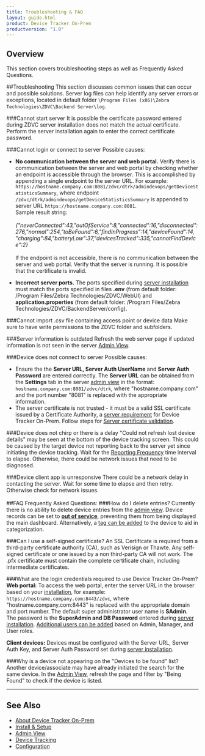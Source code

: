 ```yaml
---
title: Troubleshooting & FAQ
layout: guide.html
product: Device Tracker On-Prem
productversion: "1.0"
---
```


## Overview

This section covers troubleshooting steps as well as Frequently Asked Questions.

##Troubleshooting
This section discusses common issues that can occur and possible solutions. Server log files can help identify any server errors or exceptions, located in default folder `\Program Files (x86)\Zebra Technologies\ZDVC\Backend Server\log`.

###Cannot start server
It is possible the certificate password entered during ZDVC server installation does not match the actual certificate. Perform the server installation again to enter the correct certificate password.

###Cannot login or connect to server
Possible causes:

- **No communication between the server and web portal.** Verify there is communication between the server and web portal by checking whether an endpoint is accessible through the browser. This is accomplished by appending a single endpoint to the server URL. For example: `https://hostname.company.com:8081/zdvc/dtrk/admindevops/getDeviceStatisticsSummary`, where endpoint `/zdvc/dtrk/admindevops/getDeviceStatisticsSummary` is appended to server URL `https://hostname.company.com:8081`.<br>
  Sample result string:
  <br>
  <br>
  <i>
  {"neverConnected":43,"outOfService":8,"connected":16,"disconnected":276,"normal":254,"toBeFound":6,"findInProgress":14,"deviceFound":14,
  "charging":84,"batteryLow":37,"devicesTracked":335,"cannotFindDevice":2}
  </i>
  <br>
  <br>
  If the endpoint is not accessible, there is no communication between the server and web portal. Verify that the server is running. It is possible that the certificate is invalid.

- **Incorrect server ports.** The ports specified during [server installation](../setup#serverinstallation) must match the ports specified in files **.env** (from default folder: /Program Files/Zebra Technologies/ZDVC/WebUI) and **application.properties** (from default folder: /Program Files/Zebra Technologies/ZDVC/BackendServer/config).

###Cannot import .csv file containing access point or device data
Make sure to have write permissions to the ZDVC folder and subfolders.

###Server information is outdated
Refresh the web server page if updated information is not seen in the server [Admin View](../admin).

###Device does not connect to server
Possible causes:

- Ensure the the **Server URL, Server Auth UserName** and **Server Auth Password** are entered correctly. The **Server URL** can be obtained from the **Settings** tab in the server [admin view](../admin) in the format: `hostname.company.com:8081/zdvc/dtrk`, where "hostname.company.com" and the port number "8081" is replaced with the appropriate information.
- The server certificate is not trusted - it must be a valid SSL certificate issued by a Certificate Authority, a [server requirement](../setup) for Device Tracker On-Prem. Follow steps for [Server certificate validation](../setup#serversetup).

###Device does not chirp or there is a delay
"Could not refresh lost device details" may be seen at the bottom of the device tracking screen. This could be caused by the target device not reporting back to the server yet since initiating the device tracking. Wait for the [Reporting Frequency](../config) time interval to elapse. Otherwise, there could be network issues that need to be diagnosed.

###Device client app is unresponsive
There could be a network delay in contacting the server. Wait for some time to elapse and then retry. Otherwise check for network issues.
<br>
<br>
##FAQ
Frequently Asked Questions:
###How do I delete entries?
Currently there is no ability to delete device entries from the [admin view](../admin). Device records can be set to **[out of service](../admin)**, preventing them from being displayed the main dashboard. Alternatively, a [tag can be added](../admin#organizedevices) to the device to aid in categorization.

###Can I use a self-signed certificate?
An SSL Certificate is required from a third-party certificate authority (CA), such as Verisign or Thawte. Any self-signed certificate or one issued by a non third-party CA will not work. The .pfx certificate must contain the complete certificate chain, including intermediate certificates.

###What are the login credentials required to use Device Tracker On-Prem?
**Web portal:** To access the web portal, enter the server URL in the browser based on your [installation](../setup#serverinstallation), for example: `https://hostname.company.com:8443/zdvc`, where "hostname.company.com:8443" is replaced with the appropriate domain and port number. The default super administrator user name is **SAdmin**. The password is the **SuperAdmin and DB Password** entered during [server installation](../setup#serverinstallation). [Additional users can be added](../admin#manageusers) based on Admin, Manager, and User roles.

**Client devices:** Devices must be configured with the Server URL, Server Auth Key, and Server Auth Password set during [server installation](../setup#serverinstallation).

###Why is a device not appearing on the "Devices to be found" list?
Another device/associate may have already initiated the search for the same device. In the [Admin View](../admin), refresh the page and filter by "Being Found" to check if the device is listed.
<br>

---

## See Also

- [About Device Tracker On-Prem](../about)
- [Install & Setup](../setup)
- [Admin View](../admin)
- [Device Tracking](../mgmt)
- [Configuration](../config)
